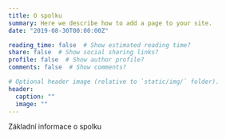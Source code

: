 ```yaml
---
title: O spolku
summary: Here we describe how to add a page to your site.
date: "2019-08-30T00:00:00Z"

reading_time: false  # Show estimated reading time?
share: false  # Show social sharing links?
profile: false  # Show author profile?
comments: false  # Show comments?

# Optional header image (relative to `static/img/` folder).
header:
  caption: ""
  image: ""
---
```


Základní informace o spolku

